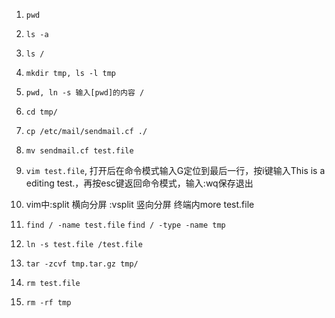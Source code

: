 1. `pwd`

2. `ls -a`

3. `ls /`

4. `mkdir tmp, ls -l tmp`

5. `pwd, ln -s 输入[pwd]的内容 /`

6. `cd tmp/`

7. `cp /etc/mail/sendmail.cf ./`

8. `mv sendmail.cf test.file`

9. `vim test.file`, 打开后在命令模式输入G定位到最后一行，按i键输入This is a editing test.，再按esc键返回命令模式，输入:wq保存退出

10. vim中:split 横向分屏 :vsplit 竖向分屏  终端内more test.file

11. `find / -name test.file`   `find / -type -name tmp`

12. `ln -s test.file /test.file`

13. `tar -zcvf tmp.tar.gz tmp/`

14. `rm test.file`

15. `rm -rf tmp`